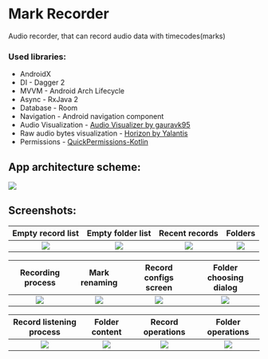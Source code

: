 # Mark Recorder
Audio recorder, that can record audio data with timecodes(marks)
### Used libraries:
* AndroidX
* DI - Dagger 2
* MVVM - Android Arch Lifecycle
* Async - RxJava 2
* Database - Room
* Navigation - Android navigation component
* Audio Visualization - [Audio Visualizer by gauravk95](https://github.com/gauravk95/audio-visualizer-android)
* Raw audio bytes visualization - [Horizon by Yalantis](https://github.com/Yalantis/Horizon)
* Permissions - [QuickPermissions-Kotlin](https://github.com/QuickPermissions/QuickPermissions-Kotlin)

## App architecture scheme:
![](https://user-images.githubusercontent.com/41049352/65457235-cb8a4880-de53-11e9-8ae6-ad20da13259e.png)

## Screenshots:
Empty record list   | Empty folder list | Recent records | Folders
:-:|:-:|:-:|:-:|
![](https://user-images.githubusercontent.com/41049352/65449855-83aff500-de44-11e9-9fdc-da9bde648cb8.png) |![](https://user-images.githubusercontent.com/41049352/65449841-7abf2380-de44-11e9-9ffb-cbca3af15740.png) | ![](https://user-images.githubusercontent.com/41049352/65457403-2cb21c00-de54-11e9-859c-5eb432c21385.png) | ![](https://user-images.githubusercontent.com/41049352/65457564-83b7f100-de54-11e9-8b00-c93ba5b381ae.png)

Recording process   | Mark renaming | Record configs screen | Folder choosing dialog
:-:|:-:|:-:|:-:|
![](https://user-images.githubusercontent.com/41049352/65457760-f628d100-de54-11e9-9e54-02ee9895812a.png) |![](https://user-images.githubusercontent.com/41049352/65457879-312b0480-de55-11e9-9b42-720d8845e22e.png) | ![](https://user-images.githubusercontent.com/41049352/65457995-6a637480-de55-11e9-97cc-e6fb04e2ba9d.png) | ![](https://user-images.githubusercontent.com/41049352/65458060-8830d980-de55-11e9-8e0b-c87d0e6555f3.png)

Record listening process   | Folder content | Record operations | Folder operations
:-:|:-:|:-:|:-:|
![](https://user-images.githubusercontent.com/41049352/65458164-b9110e80-de55-11e9-8a14-cae980fb56e9.png) |![](https://user-images.githubusercontent.com/41049352/65458173-bc0bff00-de55-11e9-9a39-6d0e14d17854.png) | ![](https://user-images.githubusercontent.com/41049352/65458366-22911d00-de56-11e9-9920-d6f21e12b990.png) | ![](https://user-images.githubusercontent.com/41049352/65458406-36d51a00-de56-11e9-9ab6-4acbfab617cf.png)
